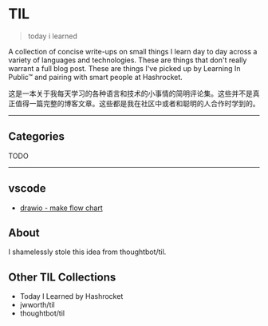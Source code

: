 # TIL
> today i learned

A collection of concise write-ups on small things I learn day to day across a variety of languages and technologies. These are things that don't really warrant a full blog post. These are things I've picked up by Learning In Public™ and pairing with smart people at Hashrocket.


这是一本关于我每天学习的各种语言和技术的小事情的简明评论集。这些并不是真正值得一篇完整的博客文章。这些都是我在社区中或者和聪明的人合作时学到的。


---
## Categories
TODO


---
## vscode

- [drawio - make  flow chart ](https://github.com/cuixiaorui/til/blob/master/vscode/drawio%20-%20make%20%20flow%20chart%20.md)

## About

I shamelessly stole this idea from thoughtbot/til.

## Other TIL Collections

   - Today I Learned by Hashrocket
   - jwworth/til
   - thoughtbot/til



